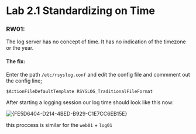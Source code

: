 # Lab 2.1 Standardizing on Time

### RW01:
The log server has no concept of time. It has no indication of the timezone or the year.

#### The fix:
Enter the path `/etc/rsyslog.conf` and edit the config file and commment out the config line;

`$ActionFileDefaultTemplate RSYSLOG_TraditionalFileFormat`

After starting a logging session our log time should look like this now:

![{FE5D6404-D214-4BED-B929-C1E7CC6EB15E}](https://github.com/user-attachments/assets/489b12be-5e9b-4127-b890-c40e8a32b152)

this proccess is similar for the `web01` + `log01`





